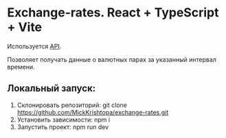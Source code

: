 # Exchange-rates. React + TypeScript + Vite

Используется [API](https://github.com/fawazahmed0/exchange-api).

Позволяет получать данные о валютных парах за указанный интервал времени.

## Локальный запуск:

1. Склонировать репозиторий:
   git clone https://github.com/MickKrishtopa/exchange-rates.git
2. Установить зависимости:
   npm i
3. Запустить проект:
   npm run dev

